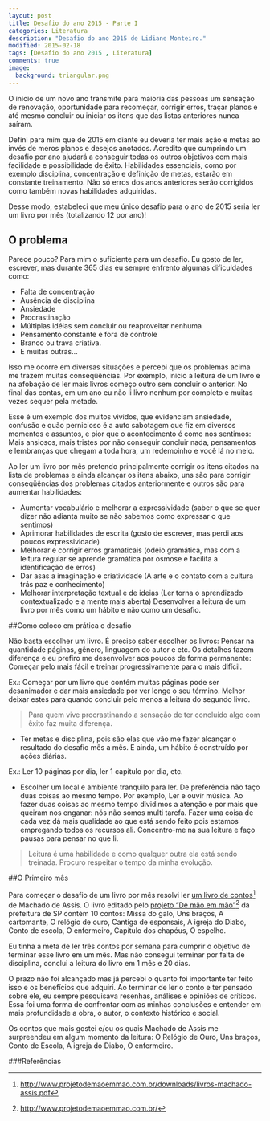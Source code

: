 ```yaml
---
layout: post
title: Desafio do ano 2015 - Parte I
categories: Literatura
description: "Desafio do ano 2015 de Lidiane Monteiro."
modified: 2015-02-18
tags: [Desafio do ano 2015 , Literatura]
comments: true
image:
  background: triangular.png
---
```


O início de um novo ano transmite para maioria das pessoas um sensação de renovação, oportunidade para recomeçar, corrigir erros, traçar planos e até mesmo concluir ou iniciar os itens que das listas anteriores nunca saíram.

Defini para mim que de 2015 em diante eu deveria ter mais ação e metas ao invés de meros planos e desejos anotados. Acredito que cumprindo um desafio por ano ajudará a conseguir todas os outros objetivos com mais facilidade e possibilidade de êxito. Habilidades essenciais, como por exemplo disciplina, concentração e definição de metas, estarão em constante treinamento. Não só erros dos anos anteriores serão corrigidos como também novas habilidades adquiridas.

Desse modo, estabeleci que meu único desafio para o ano de 2015 seria ler um livro por mês (totalizando 12 por ano)!

## O problema 

Parece pouco? Para mim o suficiente para um desafio. Eu gosto de ler, escrever, mas durante 365 dias eu sempre enfrento algumas dificuldades como:

* Falta de concentração
* Ausência de disciplina
* Ansiedade
* Procrastinação
* Múltiplas idéias sem concluir ou reaproveitar nenhuma
* Pensamento constante e fora de controle
* Branco ou trava criativa.
* E muitas outras…

Isso me ocorre em diversas situações e percebi que os problemas acima me trazem muitas conseqüências. Por exemplo, inicio a leitura de um livro e na afobação de ler mais livros começo outro sem concluir o anterior. No final das contas, em um ano eu não li livro nenhum por completo e muitas vezes sequer pela metade.

Esse é um exemplo dos muitos vividos, que evidenciam ansiedade, confusão e quão pernicioso é a auto sabotagem que fiz em diversos momentos e assuntos, e pior que o acontecimento é como nos sentimos: Mais ansiosos, mais tristes por não conseguir concluir nada, pensamentos e lembranças que chegam a toda hora, um redemoinho e você lá no meio.

Ao ler um livro por mês pretendo principalmente corrigir os itens citados na lista de problemas e ainda alcançar os itens abaixo, uns são para corrigir conseqüências dos problemas citados anteriormente e outros são para aumentar habilidades:

* Aumentar vocabulário e melhorar a expressividade (saber o que se quer dizer não adianta muito se não sabemos como expressar o que sentimos)
* Aprimorar habilidades de escrita (gosto de escrever, mas perdi aos poucos expressividade)
* Melhorar e corrigir erros gramaticais (odeio gramática, mas com a leitura regular se aprende gramática por osmose e facilita a identificação de erros)
* Dar asas a imaginação e criatividade (A arte e o contato com a cultura trás paz e conhecimento)
* Melhorar interpretação textual e de ideias (Ler torna o aprendizado contextualizado e a mente mais aberta)
Desenvolver a leitura de um livro por mês como um hábito e não como um desafio.

##Como coloco em prática o desafio 


Não basta escolher um livro. É preciso saber escolher os livros: Pensar na quantidade páginas, gênero, linguagem do autor e etc. Os detalhes fazem diferença e eu prefiro me desenvolver aos poucos de forma permanente: Começar pelo mais fácil e treinar progressivamente para o mais difícil.

Ex.: Começar por um livro que contém muitas páginas pode ser desanimador e dar mais ansiedade por ver longe o seu término. Melhor deixar estes para quando concluir pelo menos a leitura do segundo livro.

>Para quem vive procrastinando a sensação de ter concluído algo com êxito faz muita diferença.

* Ter metas e disciplina, pois são elas que vão me fazer alcançar o resultado do desafio mês a mês. E ainda, um hábito é construído por ações diárias.

Ex.: Ler 10 páginas por dia, ler 1 capítulo por dia, etc.

* Escolher um local e ambiente tranquilo para ler. De preferência não faço duas coisas ao mesmo tempo. Por exemplo, Ler e ouvir música. Ao fazer duas coisas ao mesmo tempo dividimos a atenção e por mais que queiram nos enganar: nós não somos multi tarefa. Fazer uma coisa de cada vez dá mais qualidade ao que está sendo feito pois estamos empregando todos os recursos ali. Concentro-me na sua leitura e faço pausas para pensar no que li.

>Leitura é uma habilidade e como qualquer outra ela está sendo treinada. Procuro respeitar o tempo da minha evolução.

##O Primeiro mês 


Para começar o desafio de um livro por mês resolvi ler [um livro de contos](http://www.projetodemaoemmao.com.br/downloads/livros-machado-assis.pdf)[^1] de Machado de Assis. O livro editado pelo [projeto “De mão em mão”](http://www.projetodemaoemmao.com.br/)[^2] da prefeitura de SP contém 10 contos: Missa do galo, Uns braços, A cartomante, O relógio de ouro, Cantiga de esponsais, A igreja do Diabo, Conto de escola, O enfermeiro, Capítulo dos chapéus, O espelho.

Eu tinha a meta de ler três contos por semana para cumprir o objetivo de terminar esse livro em um mês. Mas não consegui terminar por falta de disciplina, conclui a leitura do livro em 1 mês e 20 dias.

O prazo não foi alcançado mas já percebi o quanto foi importante ter feito isso e os benefícios que adquiri. Ao terminar de ler o conto e ter pensado sobre ele, eu sempre pesquisava resenhas, análises e opiniões de críticos. Essa foi uma forma de confrontar com as minhas conclusões e entender em mais profundidade a obra, o autor, o contexto histórico e social.

Os contos que mais gostei e/ou os quais Machado de Assis me surpreendeu em algum momento da leitura: O Relógio de Ouro, Uns braços, Conto de Escola, A igreja do Diabo, O enfermeiro.

###Referências

[^1]: <http://www.projetodemaoemmao.com.br/downloads/livros-machado-assis.pdf>
[^2]: <http://www.projetodemaoemmao.com.br/>

